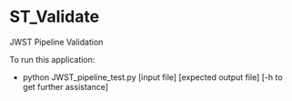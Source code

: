 # ST_Validate
JWST Pipeline Validation

To run this application:
  - python JWST_pipeline_test.py [input file] [expected output file] [-h to get further assistance]
